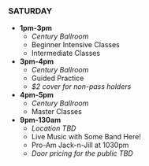 ### SATURDAY

* __1pm-3pm__
  * _Century Ballroom_
  * Beginner Intensive Classes
  * Intermediate Classes
* __3pm-4pm__
  * _Century Ballroom_
  * Guided Practice
  * _$2 cover for non-pass holders_
* __4pm-5pm__
  * _Century Ballroom_
  * Master Classes
* __9pm-130am__
  * _Location TBD_
  * Live Music with Some Band Here!
  * Pro-Am Jack-n-Jill at 1030pm
  * _Door pricing for the public TBD_
